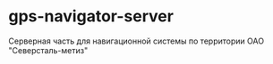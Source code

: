 # gps-navigator-server
Серверная часть для навигационной системы по территории ОАО "Северсталь-метиз"

